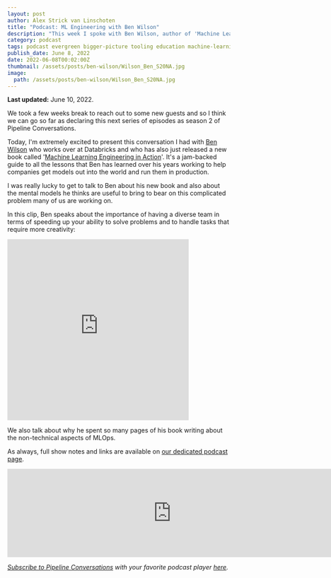 ```yaml
---
layout: post
author: Alex Strick van Linschoten
title: "Podcast: ML Engineering with Ben Wilson"
description: "This week I spoke with Ben Wilson, author of 'Machine Learning Engineering in Action', a jam-backed guide to all the lessons that Ben has learned over his years working to help companies get models out into the world and run them in production."
category: podcast
tags: podcast evergreen bigger-picture tooling education machine-learning mlops
publish_date: June 8, 2022
date: 2022-06-08T00:02:00Z
thumbnail: /assets/posts/ben-wilson/Wilson_Ben_S20NA.jpg
image:
  path: /assets/posts/ben-wilson/Wilson_Ben_S20NA.jpg
---
```


**Last updated:** June 10, 2022.

We took a few weeks break to reach out to some new guests and so I think we can go so far as declaring this next series of episodes as season 2 of Pipeline Conversations.

Today, I'm extremely excited to present this conversation I had with [Ben Wilson](https://www.linkedin.com/in/benjamin-wilson-arch/) who works over at Databricks and who has also just released a new book called '[Machine Learning Engineering in Action](https://www.manning.com/books/machine-learning-engineering-in-action)'. It's a jam-backed guide to all the lessons that Ben has learned over his years working to help companies get models out into the world and run them in production.

I was really lucky to get to talk to Ben about his new book and also about the mental models he thinks are useful to bring to bear on this complicated problem many of us are working on.

In this clip, Ben speaks about the importance of having a diverse team in terms
of speeding up your ability to solve problems and to handle tasks that require
more creativity:

<iframe src="https://share.descript.com/embed/TPvR6waryy9" width="410" height="410" frameborder="0" allowfullscreen></iframe>

We also talk about why he spent so many pages of his book writing about the
non-technical aspects of MLOps.

As always, full show notes and links are available on
[our dedicated podcast page](https://podcast.zenml.io/).

<iframe src="https://player.fireside.fm/v2/vA-gqsEV+BMcbt5nT?theme=dark" width="740" height="200" frameborder="0" scrolling="no"></iframe>

<br>

_[Subscribe to Pipeline Conversations](https://podcast.zenml.io/subscribe) with_
_your favorite podcast player [here](https://podcast.zenml.io/subscribe)._
